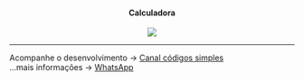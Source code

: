 
  
<h4 align="center"> Calculadora </h4>

<div align="center">
 <img src="https://user-images.githubusercontent.com/52077278/143298347-f21bc409-12b5-4afa-a300-688824b334fe.gif
">
</div>

<hr/>

Acompanhe o desenvolvimento → [Canal códigos simples](https://www.youtube.com/channel/UC8fRZfYGd21_D8DwuEcFuHw)
</br>...mais informações → <a href="https://api.whatsapp.com/send?phone=5511979714423">WhatsApp</a>
